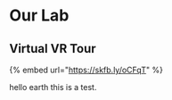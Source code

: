 # Our Lab



## Virtual VR Tour

{% embed url="https://skfb.ly/oCFqT" %}



hello earth this is a test.

